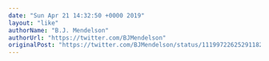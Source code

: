 ```yaml
---
date: "Sun Apr 21 14:32:50 +0000 2019"
layout: "like"
authorName: "B.J. Mendelson"
authorUrl: "https://twitter.com/BJMendelson"
originalPost: "https://twitter.com/BJMendelson/status/1119972262529118208"
---
```

